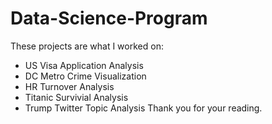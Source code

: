 # Data-Science-Program
These projects are what I worked on:
- US Visa Application Analysis
- DC Metro Crime Visualization
- HR Turnover Analysis
- Titanic Survivial Analysis
- Trump Twitter Topic Analysis
Thank you for your reading.
